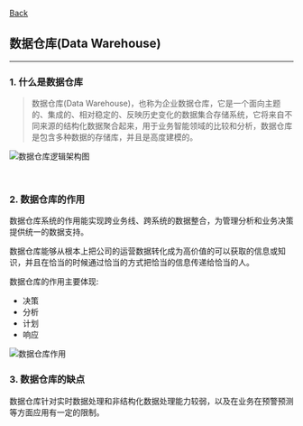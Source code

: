 [Back](README.md)

## 数据仓库(Data Warehouse)

<hr>

### 1. 什么是数据仓库

> 数据仓库(Data Warehouse)，也称为企业数据仓库，它是一个面向主题的、集成的、相对稳定的、反映历史变化的数据集合存储系统，它将来自不同来源的结构化数据聚合起来，用于业务智能领域的比较和分析，数据仓库是包含多种数据的存储库，并且是高度建模的。

![数据仓库逻辑架构图](https://mmbiz.qpic.cn/mmbiz_png/tTxx79AMjpFYg2GSH9KbUDm1u2kAW7S9twrPOBjqOPCNdRpT4dXtdhzBAoweiaEpJqicZNDEB2ONgDpjkp4CB2dg/640?wx_fmt=png&wxfrom=5&wx_lazy=1&wx_co=1)

&nbsp;

### 2. 数据仓库的作用

数据仓库系统的作用能实现跨业务线、跨系统的数据整合，为管理分析和业务决策提供统一的数据支持。

数据仓库能够从根本上把公司的运营数据转化成为高价值的可以获取的信息或知识，并且在恰当的时候通过恰当的方式把恰当的信息传递给恰当的人。

数据仓库的作用主要体现:

- 决策
- 分析
- 计划
- 响应

![数据仓库作用](https://mmbiz.qpic.cn/mmbiz_png/tTxx79AMjpFYg2GSH9KbUDm1u2kAW7S9dcSMTvySiaicmXibXPicucnJiccnwJ6W6b1Qou8oPxGdJ0RjiaZEOd3SEZHw/640?wx_fmt=png&wxfrom=5&wx_lazy=1&wx_co=1)

### 3. 数据仓库的缺点

数据仓库针对实时数据处理和非结构化数据处理能力较弱，以及在业务在预警预测等方面应用有一定的限制。

